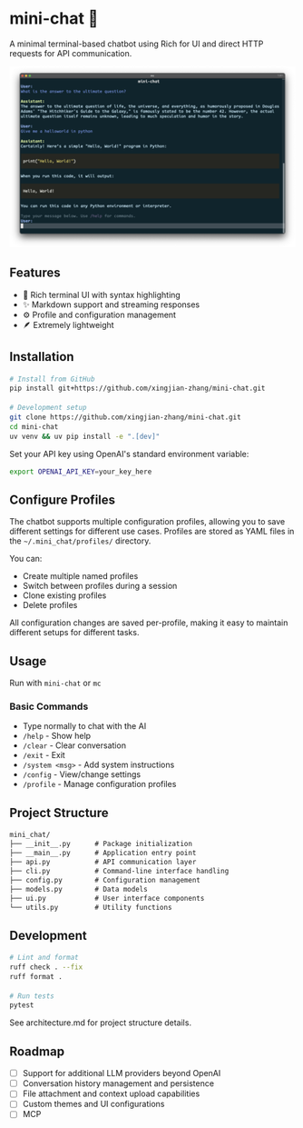 # mini-chat 🐜

A minimal terminal-based chatbot using Rich for UI and direct HTTP requests for API communication.

![image](assets/image.png)

## Features

- 🎨 Rich terminal UI with syntax highlighting
- ✨ Markdown support and streaming responses
- ⚙️ Profile and configuration management
- 🪶 Extremely lightweight

## Installation

```bash
# Install from GitHub
pip install git+https://github.com/xingjian-zhang/mini-chat.git

# Development setup
git clone https://github.com/xingjian-zhang/mini-chat.git
cd mini-chat
uv venv && uv pip install -e ".[dev]"
```

Set your API key using OpenAI's standard environment variable:
```bash
export OPENAI_API_KEY=your_key_here
```

## Configure Profiles

The chatbot supports multiple configuration profiles, allowing you to save different settings for different use cases. Profiles are stored as YAML files in the `~/.mini_chat/profiles/` directory.

You can:
- Create multiple named profiles
- Switch between profiles during a session
- Clone existing profiles
- Delete profiles

All configuration changes are saved per-profile, making it easy to maintain different setups for different tasks.

## Usage

Run with `mini-chat` or `mc`

### Basic Commands

- Type normally to chat with the AI
- `/help` - Show help
- `/clear` - Clear conversation
- `/exit` - Exit
- `/system <msg>` - Add system instructions
- `/config` - View/change settings
- `/profile` - Manage configuration profiles

## Project Structure

```
mini_chat/
├── __init__.py      # Package initialization
├── __main__.py      # Application entry point
├── api.py           # API communication layer
├── cli.py           # Command-line interface handling
├── config.py        # Configuration management
├── models.py        # Data models
├── ui.py            # User interface components
└── utils.py         # Utility functions
```

## Development

```bash
# Lint and format
ruff check . --fix
ruff format .

# Run tests
pytest
```

See architecture.md for project structure details.

## Roadmap

- [ ] Support for additional LLM providers beyond OpenAI
- [ ] Conversation history management and persistence
- [ ] File attachment and context upload capabilities
- [ ] Custom themes and UI configurations
- [ ] MCP

